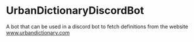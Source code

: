 # UrbanDictionaryDiscordBot
 A bot that can be used in a discord bot to fetch definitions from the website www.urbandictionary.com
